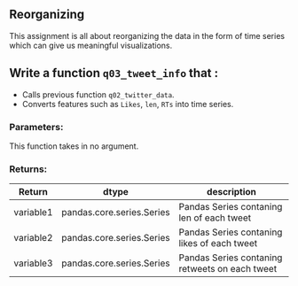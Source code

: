 ## Reorganizing

This assignment is all about reorganizing the data in the form of time series which can give us meaningful visualizations.


## Write a function `q03_tweet_info` that :
- Calls previous function `q02_twitter_data`.
- Converts features such as `Likes`, `len`, `RTs` into time series.


### Parameters:

This function takes in no argument.

### Returns:

| Return | dtype | description |
| --- | --- | --- | 
| variable1 | pandas.core.series.Series | Pandas Series contaning len of each tweet|
| variable2 | pandas.core.series.Series | Pandas Series contaning likes of each tweet|
| variable3 | pandas.core.series.Series | Pandas Series contaning retweets on each tweet|
